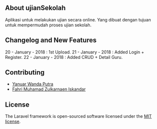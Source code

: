 ## About ujianSekolah

Aplikasi untuk melakukan ujian secara online. Yang dibuat dengan tujuan untuk
mempermudah proses ujian sekolah.

## Changelog and New Features

20 - January - 2018 : 1st Upload.
21 - January - 2018 : Added Login + Register.
22 - January - 2018 : Added CRUD + Detail Guru.

## Contributing

* [Yanuar Wanda Putra](https://github.com/YanuarWanda)
* [Fahri Muhamad Zulkarnaen Iskandar](https://github.com/FahriMZ)

## License

The Laravel framework is open-sourced software licensed under the [MIT license](https://opensource.org/licenses/MIT).
